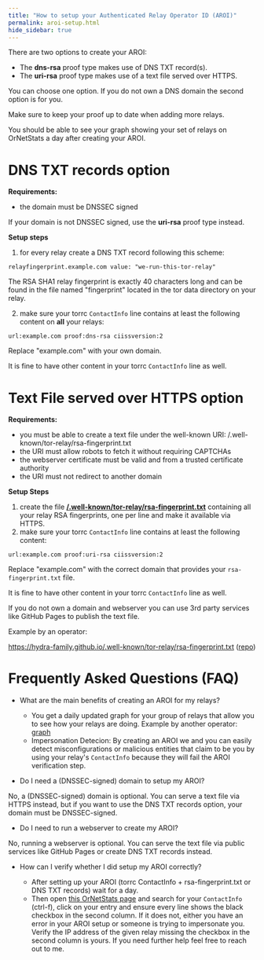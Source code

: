 ```yaml
---
title: "How to setup your Authenticated Relay Operator ID (AROI)"
permalink: aroi-setup.html
hide_sidebar: true
---
```


There are two options to create your AROI:

* The **dns-rsa** proof type makes use of DNS TXT record(s).
* The **uri-rsa** proof type makes use of a text file served over HTTPS.

You can choose one option. If you do not own a DNS domain the second option is for you.

Make sure to keep your proof up to date when adding more relays.

You should be able to see your graph showing your set of relays on OrNetStats a day after creating your AROI.

# DNS TXT records option

**Requirements:**

* the domain must be DNSSEC signed

If your domain is not DNSSEC signed, use the **uri-rsa** proof type instead.

**Setup steps**

1. for every relay create a DNS TXT record following this scheme:
```
relayfingerprint.example.com value: "we-run-this-tor-relay"
```
The RSA SHA1 relay fingerprint is exactly 40 characters long and can be found in the file named 
"fingerprint" located in the tor data directory on your relay.

2. make sure your torrc ``ContactInfo`` line contains at least the following content on **all** your relays:

```
url:example.com proof:dns-rsa ciissversion:2
```

Replace "example.com" with your own domain.

It is fine to have other content in your torrc `ContactInfo` line as well.


# Text File served over HTTPS option

**Requirements:**

* you must be able to create a text file under the well-known URI:
/.well-known/tor-relay/rsa-fingerprint.txt
* the URI must allow robots to fetch it without requiring CAPTCHAs
* the webserver certificate must be valid and from a trusted certificate authority
* the URI must not redirect to another domain

**Setup Steps**

1. create the file **[/.well-known/tor-relay/rsa-fingerprint.txt](https://gitlab.torproject.org/tpo/core/torspec/-/blob/main/proposals/326-tor-relay-well-known-uri-rfc8615.md#well-knowntor-relayrsa-fingerprinttxt)** containing all your relay RSA fingerprints, one per line
and make it available via HTTPS.
2. make sure your torrc `ContactInfo` line contains at least the following content:

```
url:example.com proof:uri-rsa ciissversion:2 
```

Replace "example.com" with the correct domain that provides your `rsa-fingerprint.txt` file.

It is fine to have other content in your torrc `ContactInfo` line as well.

If you do not own a domain and webserver you can use 3rd party services like GitHub Pages to publish the text file.

Example by an operator:

https://hydra-family.github.io/.well-known/tor-relay/rsa-fingerprint.txt ([repo](https://github.com/hydra-family/hydra-family.github.io/blob/main/rsa-fingerprint.txt))

# Frequently Asked Questions (FAQ)

* What are the main benefits of creating an AROI for my relays?

  * You get a daily updated graph for your group of relays that allow you to see how your relays are doing. Example by another operator: [graph](https://nusenu.github.io/OrNetStats/nothingtohide.nl.html)
  * Impersonation Detecion: By creating an AROI we and you can easily detect misconfigurations or malicious entities that claim to be you by using your relay's `ContactInfo`
    because they will fail the AROI verification step.

* Do I need a (DNSSEC-signed) domain to setup my AROI?

No, a (DNSSEC-signed) domain is optional. You can serve a text file via HTTPS instead, but if you want to use the DNS TXT records option, your domain must be DNSSEC-signed.

* Do I need to run a webserver to create my AROI?

No, running a webserver is optional. You can serve the text file via public services like GitHub Pages or create DNS TXT records instead.

* How can I verify whether I did setup my AROI correctly?

  * After setting up your AROI (torrc ContactInfo + rsa-fingerprint.txt or DNS TXT records) wait for a day.
  * Then open [this OrNetStats page](https://nusenu.github.io/OrNetStats/w/misc/families-by-bandwidth.html) and search for your `ContactInfo` (ctrl-f),
    click on your entry and ensure every line shows the black checkbox in the second column. If it does not, either you have an error in your AROI setup or someone is trying to impersonate you.
    Verify the IP address of the given relay missing the checkbox in the second column is yours. If you need further help feel free to reach out to me.
